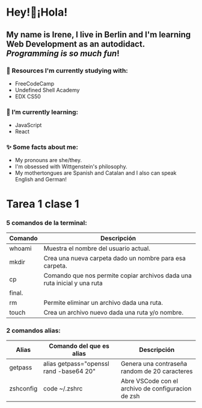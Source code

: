 # Hey!👐¡Hola!
## My name is Irene, I live in **Berlin** and I'm learning Web Development as an **autodidact**. _Programming is so much **_fun_**_!
### 🔭 Resources I'm currently studying with:
* FreeCodeCamp
* Undefined Shell Academy
* EDX CS50
### 🌱 I’m currently learning:
* JavaScript
* React
### ✨ Some facts about me:
* My pronouns are she/they.
* I'm obsessed with Wittgenstein's philosophy.
* My mothertongues are Spanish and Catalan and I also can speak English and German!
# Tarea 1 clase 1

### 5 comandos de la terminal:
| Comando     | Descripción |
| ----------- | ----------- |
| whoami      | Muestra el nombre del usuario actual.       |
| mkdir   | Crea una nueva carpeta dado un nombre para esa carpeta.         |
| cp      |   Comando que nos permite copiar archivos dada una ruta inicial y una ruta
final.        |
| rm   |   Permite eliminar un archivo dada una ruta.    |
| touch   |     Crea un archivo nuevo dada una ruta y/o nombre.    |
### 2 comandos alias:
| Alias     | Comando del que es alias | Descripción |
| ----------- | ----------- |   ----------- | 
| getpass      | alias getpass="openssl rand -base64 20"     |   	Genera una contraseña random de 20 caracteres|
| zshconfig   | code ~/.zshrc | Abre VSCode con el archivo de configuracion de zsh  |
